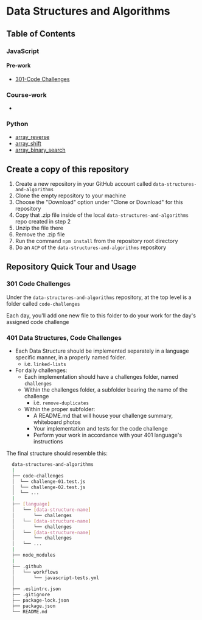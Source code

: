 # Data Structures and Algorithms

## Table of Contents

### JavaScript

#### Pre-work

* [301-Code Challenges](code-challenges)

### Course-work

* [](../javascript/code_challenges//README.md)

### Python 

* [array_reverse](../python/code_challenges/array_reverse/README.md)
* [array_shift](../python/code_challenges/array_shift/README.md)
* [array_binary_search](../python/code_challenges/array_binary_search/README.md)
<!-- * [](../python/code_challenges//README.md) -->
<!-- * [](../python/code_challenges//README.md)
* [](../python/code_challenges//README.md)
* [](../python/code_challenges//README.md)
* [](../python/code_challenges//README.md)
* [](../python/code_challenges//README.md)
* [](../python/code_challenges//README.md)
* [](../python/code_challenges//README.md)
* [](../python/code_challenges//README.md)
* [](../python/code_challenges//README.md)
* [](../python/code_challenges//README.md)
* [](../python/code_challenges//README.md)
* [](../python/code_challenges//README.md)
* [](../python/code_challenges//README.md)
* [](../python/code_challenges//README.md) -->



## Create a copy of this repository

1. Create a new repository in your GitHub account called `data-structures-and-algorithms`
1. Clone the empty repository to your machine
1. Choose the "Download" option under "Clone or Download" for this repository
1. Copy that .zip file inside of the local `data-structures-and-algorithms` repo created in step 2
1. Unzip the file there
1. Remove the .zip file
1. Run the command `npm install` from the repository root directory
1. Do an `ACP` of the `data-structures-and-algorithms` repository

## Repository Quick Tour and Usage

### 301 Code Challenges

Under the `data-structures-and-algorithms` repository, at the top level is a folder called `code-challenges`

Each day, you'll add one new file to this folder to do your work for the day's assigned code challenge

### 401 Data Structures, Code Challenges

- Each Data Structure should be implemented separately in a language specific manner, in a properly named folder.
  - i.e. `linked-lists`
- For daily challenges:
  - Each implementation should have a challenges folder, named `challenges`
  - Within the challenges folder, a subfolder bearing the name of the challenge
    - i.e. `remove-duplicates`
  - Within the proper subfolder:
    - A README.md that will house your challenge summary, whiteboard photos
    - Your implementation and tests for the code challenge
    - Perform your work in accordance with your 401 language's instructions

The final structure should resemble this:

```bash
  data-structures-and-algorithms
  |
  ├── code-challenges
  │  └── challenge-01.test.js
  │  └── challenge-02.test.js
  │  └── ...
  |
  ├── [language]
  │   └── [data-structure-name]
  │       └── challenges
  │   └── [data-structure-name]
  │       └── challenges
  │   └── [data-structure-name]
  │       └── challenges
  │   └── ...
  |
  ├── node_modules
  |
  ├── .github
  │   └── workflows
  │       └── javascript-tests.yml
  │
  ├── .eslintrc.json
  ├── .gitignore
  ├── package-lock.json
  ├── package.json
  └── README.md
```
